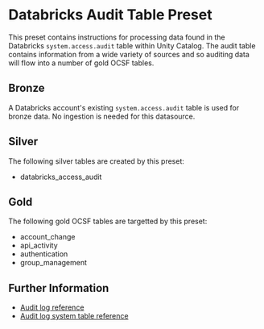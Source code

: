 # Databricks Audit Table Preset

This preset contains instructions for processing data found in the Databricks `system.access.audit` table within Unity Catalog. The audit table contains information from a wide variety of sources and so auditing data will flow into a number of gold OCSF tables.


## Bronze

A Databricks account's existing `system.access.audit` table is used for bronze data. No ingestion is needed for this datasource.

## Silver

The following silver tables are created by this preset:

- databricks_access_audit

## Gold

The following gold OCSF tables are targetted by this preset:

- account_change
- api_activity
- authentication
- group_management

## Further Information

- [Audit log reference](https://docs.databricks.com/aws/en/admin/account-settings/audit-logs)
- [Audit log system table reference](https://docs.databricks.com/aws/en/admin/system-tables/audit-logs)